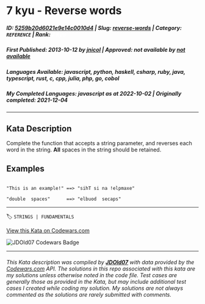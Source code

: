 # 7 kyu - Reverse words

##### **ID**: [5259b20d6021e9e14c0010d4](https://www.codewars.com/kata/5259b20d6021e9e14c0010d4) | **Slug**: [reverse-words](https://www.codewars.com/kata/5259b20d6021e9e14c0010d4) | **Category**: `REFERENCE` | **Rank**: <span style="color:white">7 kyu</span>

##### **First Published**: 2013-10-12 ***by*** [jnicol](https://www.codewars.com/users/jnicol) | **Approved**: *not available* ***by*** [*not available*](*https://www.codewars.com*)

##### **Languages Available**: javascript, python, haskell, csharp, ruby, java, typescript, rust, c, cpp, julia, php, go, cobol

##### **My Completed Languages**: javascript ***as at*** 2022-10-02 | **Originally completed**: 2021-12-04

---

## Kata Description


Complete the function that accepts a string parameter, and reverses each word in the string. **All** spaces in the string should be retained.



## Examples

```

"This is an example!" ==> "sihT si na !elpmaxe"

"double  spaces"      ==> "elbuod  secaps"

```

---


🏷 `STRINGS | FUNDAMENTALS`


[View this Kata on Codewars.com](https://www.codewars.com/kata/5259b20d6021e9e14c0010d4)

![](https://www.codewars.com/users/jdold07/badges/large "JDOld07 Codewars Badge")

---

###### *This Kata description was compiled by [**JDOld07**](https://tpstech.dev) with data provided by the [Codewars.com](https://www.codewars.com) API.  The solutions in this repo associated with this kata are my solutions unless otherwise noted in the code file.  Test cases are generally those as provided in the Kata, but may include additional test cases I created while coding my solution.  My solutions are not always commented as the solutions are rarely submitted with comments.*
